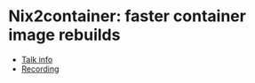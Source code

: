 # Nix2container: faster container image rebuilds

* [Talk info](https://talks.nixcon.org/nixcon-2022/talk/AV3Q8C/)
* [Recording](https://youtu.be/-hsxXBabdX0?t=4361)
